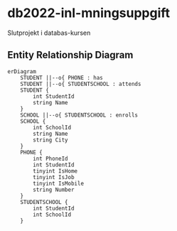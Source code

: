 # db2022-inl-mningsuppgift
Slutprojekt i databas-kursen

## Entity Relationship Diagram

```mermaid
erDiagram
	STUDENT ||--o{ PHONE : has
	STUDENT ||--o{ STUDENTSCHOOL : attends
	STUDENT {
		int StudentId
		string Name
	}
	SCHOOL ||--o{ STUDENTSCHOOL : enrolls
	SCHOOL {
		int SchoolId
		string Name
		string City
	}
	PHONE {
		int PhoneId
		int StudentId
		tinyint IsHome
		tinyint IsJob
		tinyint IsMobile
		string Number
	}
	STUDENTSCHOOL {
		int StudentId
		int SchoolId
	}
```
